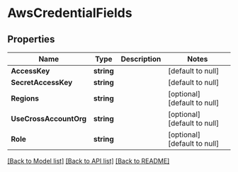 # AwsCredentialFields

## Properties
Name | Type | Description | Notes
------------ | ------------- | ------------- | -------------
**AccessKey** | **string** |  | [default to null]
**SecretAccessKey** | **string** |  | [default to null]
**Regions** | **string** |  | [optional] [default to null]
**UseCrossAccountOrg** | **string** |  | [optional] [default to null]
**Role** | **string** |  | [optional] [default to null]

[[Back to Model list]](../README.md#documentation-for-models) [[Back to API list]](../README.md#documentation-for-api-endpoints) [[Back to README]](../README.md)

